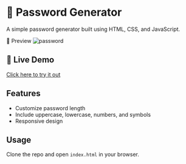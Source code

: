 # 🔐 Password Generator

A simple password generator built using HTML, CSS, and JavaScript.

📸 Preview
![password](https://github.com/user-attachments/assets/45c41dab-55b1-4721-acd5-76d91a0b5d86)

## 🔗 Live Demo
[Click here to try it out](https://Sarika-sh.github.io/password-generator)

## Features
- Customize password length
- Include uppercase, lowercase, numbers, and symbols
- Responsive design

## Usage
Clone the repo and open `index.html` in your browser.


